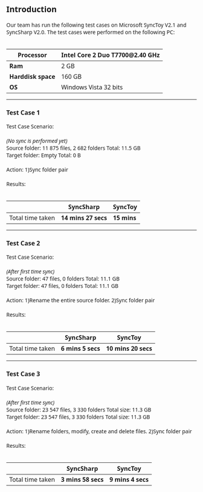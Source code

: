 <font face='Segoe UI'>
<h2>Introduction</h2>

Our team has run the following test cases on Microsoft SyncToy V2.1 and SyncSharp V2.0. The test cases were performed on the following PC:<br>
<br>
<table><thead><th> <b>Processor</b> </th><th> Intel Core 2 Duo T7700@2.40 GHz </th></thead><tbody>
<tr><td> <b>Ram</b>       </td><td> 2 GB                            </td></tr>
<tr><td> <b>Harddisk space</b> </td><td> 160 GB                          </td></tr>
<tr><td> <b>OS</b>        </td><td> Windows Vista 32 bits           </td></tr></tbody></table>

<hr />

<h3>Test Case 1</h3>

Test Case Scenario:<br>
<br>
<i>(No sync is performed yet)</i><br />
Source folder: 11 875 files, 2 682 folders Total: 11.5 GB <br />
Target folder: Empty Total: 0 B<br>
<br>
Action: 1)Sync folder pair<br>
<br>
Results:<br>
<br>
<table><thead><th> </th><th> <b>SyncSharp</b> </th><th> <b>SyncToy</b> </th></thead><tbody>
<tr><td> Total time taken </td><td> <b>14 mins 27 secs</b> </td><td> <b>15 mins</b> </td></tr></tbody></table>

<hr />

<h3>Test Case 2</h3>

Test Case Scenario:<br>
<br>
<i>(After first time sync)</i><br />
Source folder: 47 files, 0 folders Total: 11.1 GB <br />
Target folder: 47 files, 0 folders Total: 11.1 GB<br>
<br>
Action: 1)Rename the entire source folder. 2)Sync folder pair<br>
<br>
Results:<br>
<br>
<table><thead><th> </th><th> <b>SyncSharp</b> </th><th> <b>SyncToy</b> </th></thead><tbody>
<tr><td> Total time taken </td><td> <b>6 mins 5 secs</b> </td><td> <b>10 mins 20 secs</b> </td></tr></tbody></table>

<hr />

<h3>Test Case 3</h3>

Test Case Scenario:<br>
<br>
<i>(After first time sync)</i><br />
Source folder: 23 547 files, 3 330 folders Total size: 11.3 GB <br />
Target folder: 23 547 files, 3 330 folders Total size: 11.3 GB<br>
<br>
Action: 1)Rename folders, modify, create and delete files. 2)Sync folder pair<br>
<br>
Results:<br>
<br>
<table><thead><th> </th><th> <b>SyncSharp</b> </th><th> <b>SyncToy</b> </th></thead><tbody>
<tr><td> Total time taken </td><td> <b>3 mins 58 secs</b> </td><td> <b>9 mins 4 secs</b> </td></tr></tbody></table>

</font>